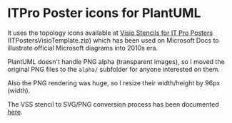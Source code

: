 # ITPro Poster icons for PlantUML

It uses the topology icons available at [Visio Stencils for IT Pro Posters](https://download.cnet.com/download/visio-stencils-for-it-pro-posters/3000-6677_4-75312522.html) (ITPostersVisioTemplate.zip) which has been used on Microsoft Docs to illustrate official Microsoft diagrams into 2010s era.

PlantUML doesn't handle PNG alpha (transparent images), so I moved the original PNG files to the ``alpha/`` subfolder for anyone interested on them.

Also the PNG rendering was huge, so I resize their width/height by 96px (width).

The VSS stencil to SVG/PNG conversion process has been documented [here](https://translate.google.com/translate?sl=pt&tl=en&hl=pt-BR&u=https://eduardomozartdeoliveira.wordpress.com/2023/01/30/instalacao-do-libvisio2svg-no-macos/).
